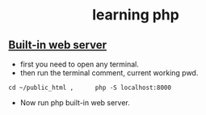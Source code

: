 <h1 align="center"> learning php </h1>

<h2> <a href="https://www.php.net/manual/en/features.commandline.webserver.php">Built-in web server</a> </h2>

-   first you need to open any terminal.
-   then run the terminal comment, current working pwd.

`cd ~/public_html ,     
php -S localhost:8000`

-   Now run php built-in web server.
